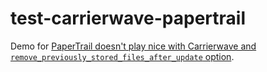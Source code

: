 # test-carrierwave-papertrail

Demo for [PaperTrail doesn't play nice with Carrierwave and `remove_previously_stored_files_after_update` option](http://stackoverflow.com/questions/29624223/papertrail-doesnt-play-nice-with-carrierwave-and-remove-previously-stored-file).